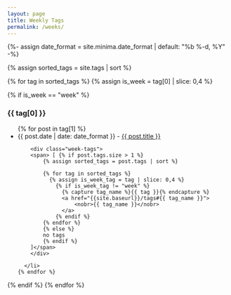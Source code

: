 ```yaml
---
layout: page
title: Weekly Tags
permalink: /weeks/
---
```

{%- assign date_format = site.minima.date_format | default: "%b %-d, %Y" -%}


{% assign sorted_tags = site.tags | sort %}

{% for tag in sorted_tags %}
{% assign is_week = tag[0] | slice: 0,4 %}

{% if is_week == "week"  %}
  <h3><a name="#{{ tag[0] }}"></a>{{ tag[0] }} </h3>
  <ul>
    {% for post in tag[1] %}
      <li>
        {{ post.date | date: date_format }} - 
        <a href="{{site.baseurl}}{{ post.url }}">{{ post.title }}</a> 
        <br> 
        
        <div class="week-tags">
        <span> [ {% if post.tags.size > 1 %}
            {% assign sorted_tags = post.tags | sort %}

            {% for tag in sorted_tags %}
              {% assign is_week_tag = tag | slice: 0,4 %}
                {% if is_week_tag != "week" %}
                  {% capture tag_name %}{{ tag }}{% endcapture %}
                  <a href="{{site.baseurl}}/tags#{{ tag_name }}">
                      <nobr>{{ tag_name }}</nobr> 
                  </a>
                {% endif %}
            {% endfor %}
            {% else %}
            no tags
            {% endif %}
        ]</span>
        </div>

      </li>
    {% endfor %}
  </ul>
{% endif %}
{% endfor %}
